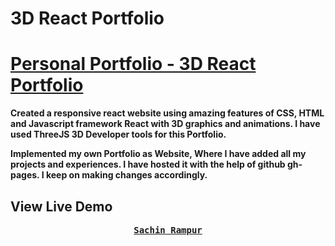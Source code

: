 # 3D React Portfolio

# [Personal Portfolio - 3D React Portfolio](https://sachhi21.github.io/Sachin.io/)

<b>Created a responsive react website using amazing features of CSS, HTML and Javascript framework React with 3D graphics and animations. I have used ThreeJS 3D Developer tools for this Portfolio.

Implemented my own Portfolio as Website, Where I have added all my projects and experiences. I have hosted it with the help of github gh-pages. I keep on making changes accordingly.</b>

## View Live Demo

<pre><center><a href="https://sachhi21.netlify.app/#project"><b>Sachin Rampur</b></a></center></pre>
